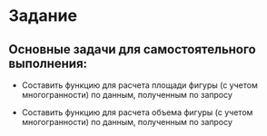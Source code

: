 # Задание

## Основные задачи для самостоятельного выполнения:


 * Составить функцию для расчета площади фигуры (с учетом многогранности) по данным, полученным по запросу

 * Составить функцию для расчета объема фигуры (с учетом многогранности) по данным, полученным по запросу

